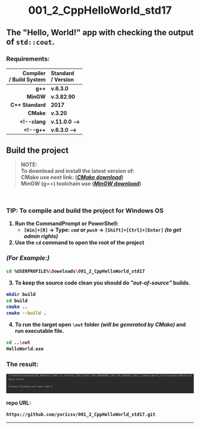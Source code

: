 # <p align = center><b>001_2_CppHelloWorld_std17<b></p>

## The "Hello, World!" app with checking the output of `std::cout`.

### Requirements:
**Compiler</br> / Build System** | **Standard</br> / Version**
--: | :--
**g++** | v.6.3.0
**MinGW** | v.3.82.90
**C++ Standard** | 2017
**CMake** | v.3.20
<!--**clang** | v.11.0.0 --> <!--"C:\Program Files\LLVM\bin"-->
<!--**g++** | v.6.3.0 -->    <!--"C:\MinGW_Compiler_C-C++\bin"-->

<!-- ### Additional libraries
**Library** | **Version**
--: | :--
SDL2 | v.2.0.16 (stable) -->


## Build the project

> **NOTE**:</br> To download and install the latest version of:</br>
> **CMake** use next link: ([*CMake download*][cmake])</br> 
> **MinGW (g++)** toolchain use ([*MinGW download*][mingw])
</br>

### **TIP:** To compile and build the project for **Windows OS**
1. Run the **CommandPrompt** or **PowerShell**:
   * `[Win]+[R]` -> Type: *`cmd`* or *`pwsh`* -> `[Shift]+[Ctrl]+[Enter]` *(to get admin rights)*
2. Use the `cd` command to open the root of the project
### *(For Example:)*
```bash
cd %USERPROFILE%\Downloads\001_2_CppHelloWorld_std17
```
3. To keep the source code clean you should do *"out-of-source"* builds.

```bash
mkdir build
cd build
cmake ..
cmake --build .
```
4. To run the target open `\out` folder *(will be generated by CMake)* and run executable file.

```bash
cd ..\out
HelloWorld.exe
```

### The result:
![Result][result]

repo URL:
```
https://github.com/yoricsv/001_2_CppHelloWorld_std17.git
```

---

<!--
* [*CMake download*][cmake]
* [*MinGW download*][mingw]
* [Result][result]
-->

[cmake]: https://cmake.org/download
[mingw]: https://www.mingw-w64.org/downloads
[result]: res/img/cpp_helloworld_check_cout.png

